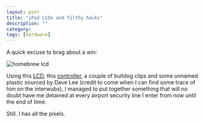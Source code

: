 ```yaml
---
layout: post
title: "iPad LCDs and filthy hacks"
description: ""
category:
tags: [hardware]
---
```


A quick excuse to brag about a win:

![homebrew lcd](https://s3-ap-sin-202-prod.digitalhub.com/CAEQARoQZn7rROCHK41ng5dOSKlgQw/018fa05605fbc5f765a4108a16989f4a0dbf3e9acc/IMG_0001.JPG?v=0&p=8&x=1&a=A%2B1WXfO7D2oC6YMd&e=1378362728000&r=38bb11bb-778e-43a8-b86b-2dce43b8ba7d-1&c=CsYECqQECscDCiFtc2hrZzAwMDAyMS5ibG9iLmNvcmUud2luZG93cy5uZXQQUBoDR0VUIp8BL2NudC9BVWRKcWs0QlFOMGRNTGtCUFdTLT9zcD1yJnNyPWImYnl0ZS1yYW5nZT0xODk2OTgyLTI0OTI2MDkmc2U9MjAxMy0wOS0wNVQwNzowNlomc3Q9MjAxMy0wOS0wNVQwNjoxMVomc2lnPVVFZVZSVzJ1a3A3ZnoxdU9Cd2FBVmVsJTJGSU4lMkJ4QWVlaXFmVTBYU01Wakw4JTNEKgRIVFRQMgMxLjE6BGh0dHBCHgoFUmFuZ2USFWJ5dGVzPTE4OTY5ODItMjQ5MjYwOUI-ChZ4LW1zLWNsaWVudC1yZXF1ZXN0LWlkEiQzOGJiMTFiYi03NzhlLTQzYTgtYjg2Yi0yZGNlNDNiOGJhN2RCGwoOeC1tcy1ibG9iLXR5cGUSCUJsb2NrQmxvYkIaCgx4LW1zLXZlcnNpb24SCjIwMTItMDItMTJCKgoJeC1tcy1kYXRlEh1UdWUsIDAzIFNlcCAyMDEzIDE4OjE4OjIxIEdNVEINCgZBY2NlcHQSAyovKkoJbXNfYXBfaGtnUglzM19hcF9zaW4SMAoVgbuX0ybWR37gLZH-iFja_A4Hp4afEhEBq6wSIfyjqhhhdNAKsDa9DRisrSQgABoUQVVkSnFrNEJRTjBkTUxrQlBXUy0iEEE3OWdsUUJhWnBGN1RZUWQSHQoVAY-gVgX7xfdlpBCKFpifSg2_PprMEgQIABAAIAI&s=peexNFPeB0o9Flmb-2CZfLLaU8s "homebrew lcd")

Using this [LCD](https://www.ebay.com.au/itm/LCD-Display-Screen-Panel-Replacement-Parts-For-Apple-iPad-3-4-4th-Gen-/350830499479?pt=Other_Tablet_eReader_Accessories&hash=item51af209697&_uhb=1), this [controller](https://dp2retina.rozsnyo.com/), a couple of bulldog clips and some unnamed plastic sourced by Dave Lee (credit to come when I can find some trace of him on the interwubs), I managed to put together something that will no doubt have me detained at every airport security line I enter from now until the end of time.

Still. I has all the pixels.


